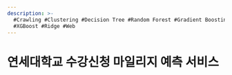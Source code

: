 ```yaml
---
description: >-
  #Crawling #Clustering #Decision Tree #Random Forest #Gradient Boosting
  #XGBoost #Ridge #Web
---
```


# 연세대학교 수강신청 마일리지 예측 서비스

<figure><img src="../../../.gitbook/assets/연세대학교 수강신청 마일리지 예측 서비스_페이지_01.jpg" alt=""><figcaption></figcaption></figure>

<figure><img src="../../../.gitbook/assets/연세대학교 수강신청 마일리지 예측 서비스_페이지_02 (1).jpg" alt=""><figcaption></figcaption></figure>

<figure><img src="../../../.gitbook/assets/연세대학교 수강신청 마일리지 예측 서비스_페이지_03.jpg" alt=""><figcaption></figcaption></figure>

<figure><img src="../../../.gitbook/assets/연세대학교 수강신청 마일리지 예측 서비스_페이지_04.jpg" alt=""><figcaption></figcaption></figure>

<figure><img src="../../../.gitbook/assets/연세대학교 수강신청 마일리지 예측 서비스_페이지_05.jpg" alt=""><figcaption></figcaption></figure>

<figure><img src="../../../.gitbook/assets/연세대학교 수강신청 마일리지 예측 서비스_페이지_06.jpg" alt=""><figcaption></figcaption></figure>

<figure><img src="../../../.gitbook/assets/연세대학교 수강신청 마일리지 예측 서비스_페이지_07.jpg" alt=""><figcaption></figcaption></figure>

<figure><img src="../../../.gitbook/assets/연세대학교 수강신청 마일리지 예측 서비스_페이지_08.jpg" alt=""><figcaption></figcaption></figure>

<figure><img src="../../../.gitbook/assets/연세대학교 수강신청 마일리지 예측 서비스_페이지_09.jpg" alt=""><figcaption></figcaption></figure>

<figure><img src="../../../.gitbook/assets/연세대학교 수강신청 마일리지 예측 서비스_페이지_10.jpg" alt=""><figcaption></figcaption></figure>

<figure><img src="../../../.gitbook/assets/연세대학교 수강신청 마일리지 예측 서비스_페이지_11.jpg" alt=""><figcaption></figcaption></figure>

<figure><img src="../../../.gitbook/assets/연세대학교 수강신청 마일리지 예측 서비스_페이지_12.jpg" alt=""><figcaption></figcaption></figure>

<figure><img src="../../../.gitbook/assets/연세대학교 수강신청 마일리지 예측 서비스_페이지_13.jpg" alt=""><figcaption></figcaption></figure>

<figure><img src="../../../.gitbook/assets/연세대학교 수강신청 마일리지 예측 서비스_페이지_14.jpg" alt=""><figcaption></figcaption></figure>

<figure><img src="../../../.gitbook/assets/연세대학교 수강신청 마일리지 예측 서비스_페이지_15.jpg" alt=""><figcaption></figcaption></figure>

<figure><img src="../../../.gitbook/assets/연세대학교 수강신청 마일리지 예측 서비스_페이지_16.jpg" alt=""><figcaption></figcaption></figure>

<figure><img src="../../../.gitbook/assets/연세대학교 수강신청 마일리지 예측 서비스_페이지_17.jpg" alt=""><figcaption></figcaption></figure>

<figure><img src="../../../.gitbook/assets/연세대학교 수강신청 마일리지 예측 서비스_페이지_18.jpg" alt=""><figcaption></figcaption></figure>

<figure><img src="../../../.gitbook/assets/연세대학교 수강신청 마일리지 예측 서비스_페이지_19.jpg" alt=""><figcaption></figcaption></figure>

<figure><img src="../../../.gitbook/assets/연세대학교 수강신청 마일리지 예측 서비스_페이지_20.jpg" alt=""><figcaption></figcaption></figure>

<figure><img src="../../../.gitbook/assets/연세대학교 수강신청 마일리지 예측 서비스_페이지_21.jpg" alt=""><figcaption></figcaption></figure>

<figure><img src="../../../.gitbook/assets/연세대학교 수강신청 마일리지 예측 서비스_페이지_22.jpg" alt=""><figcaption></figcaption></figure>

<figure><img src="../../../.gitbook/assets/연세대학교 수강신청 마일리지 예측 서비스_페이지_23.jpg" alt=""><figcaption></figcaption></figure>

<figure><img src="../../../.gitbook/assets/연세대학교 수강신청 마일리지 예측 서비스_페이지_24.jpg" alt=""><figcaption></figcaption></figure>

<figure><img src="../../../.gitbook/assets/연세대학교 수강신청 마일리지 예측 서비스_페이지_25.jpg" alt=""><figcaption></figcaption></figure>

<figure><img src="../../../.gitbook/assets/연세대학교 수강신청 마일리지 예측 서비스_페이지_26.jpg" alt=""><figcaption></figcaption></figure>
